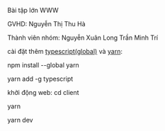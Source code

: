 Bài tập lớn WWW

GVHD: Nguyễn Thị Thu Hà

Thành viên nhóm:
Nguyễn Xuân Long
Trần Minh Trí

cài đặt thêm [typescript(global)](https://www.typescriptlang.org/docs/) và [yarn](https://classic.yarnpkg.com/lang/en/docs/install/#windows-stable):

npm install --global yarn

yarn add -g typescript

khởi động web:
cd client

yarn

yarn dev
